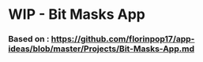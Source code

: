 
# WIP - Bit Masks App

### Based on : https://github.com/florinpop17/app-ideas/blob/master/Projects/Bit-Masks-App.md
